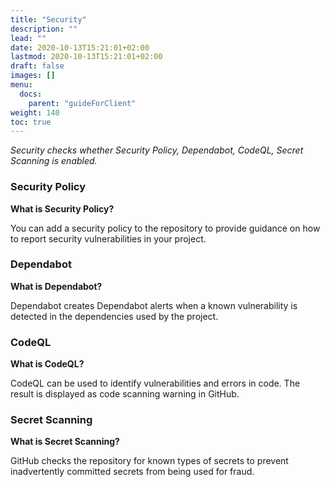 ```yaml
---
title: "Security"
description: ""
lead: ""
date: 2020-10-13T15:21:01+02:00
lastmod: 2020-10-13T15:21:01+02:00
draft: false
images: []
menu:
  docs:
    parent: "guideForClient"
weight: 140
toc: true
---
```


_Security checks whether Security Policy, Dependabot, CodeQL, Secret Scanning is enabled._

### Security Policy

**What is Security Policy?**

You can add a security policy to the repository to provide guidance on how to report security vulnerabilities in your project.

### Dependabot

**What is Dependabot?**

Dependabot creates Dependabot alerts when a known vulnerability is detected in the dependencies used by the project.

### CodeQL

**What is CodeQL?**

CodeQL can be used to identify vulnerabilities and errors in code. The result is displayed as code scanning warning in GitHub.

### Secret Scanning

**What is Secret Scanning?**

GitHub checks the repository for known types of secrets to prevent inadvertently committed secrets from being used for fraud.
